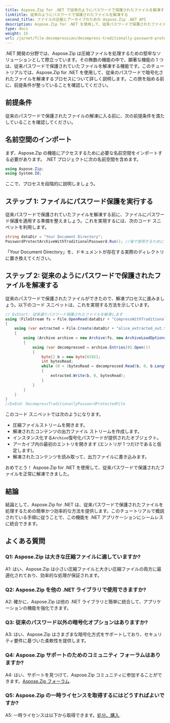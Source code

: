 ```yaml
---
title: Aspose.Zip for .NET で従来のようにパスワードで保護されたファイルを解凍する
linktitle: 従来のようにパスワードで保護されたファイルを解凍する
second_title: ファイルの圧縮とアーカイブのための Aspose.Zip .NET API
description: Aspose.Zip for .NET を使用して、従来パスワードで保護されたファイルを解凍する方法を学びます。シームレスな統合のためのステップバイステップのガイド。
type: docs
weight: 15
url: /ja/net/file-decompression/decompress-traditionally-password-protected-file/
---
```

.NET 開発の分野では、Aspose.Zip は圧縮ファイルを処理するための堅牢なソリューションとして際立っています。その無数の機能の中で、顕著な機能の 1 つは、従来パスワードで保護されていたファイルを解凍する機能です。このチュートリアルでは、Aspose.Zip for .NET を使用して、従来のパスワードで暗号化されたファイルを解凍するプロセスについて詳しく説明します。この旅を始める前に、前提条件が整っていることを確認してください。

## 前提条件

従来のパスワードで保護されたファイルの解凍に入る前に、次の前提条件を満たしていることを確認してください。

## 名前空間のインポート

まず、Aspose.Zip の機能にアクセスするために必要な名前空間をインポートする必要があります。 .NET プロジェクトに次の名前空間を含めます。

```csharp
using Aspose.Zip;
using System.IO;
```

ここで、プロセスを段階的に説明しましょう。

## ステップ 1: ファイルにパスワード保護を実行する

従来パスワードで保護されていたファイルを解凍する前に、ファイルにパスワード保護を適用する準備を整えましょう。これを実現するには、次のコード スニペットを利用します。

```csharp
string dataDir = "Your Document Directory";
PasswordProtectArchiveWithTraditionalPassword.Run(); //後で使用するためにファイル例にパスワード保護を実行します
```

「Your Document Directory」を、ドキュメントが存在する実際のディレクトリに置き換えてください。

## ステップ 2: 従来のようにパスワードで保護されたファイルを解凍する

従来のパスワードで保護されたファイルができたので、解凍プロセスに進みましょう。以下のコード スニペットは、これを実現する方法を示しています。

```csharp
// ExStart: 従来通りパスワード保護されたファイルを解凍します
using (FileStream fs = File.OpenRead(dataDir + "CompressWithTraditionalEncryption_out.zip"))
{
    using (var extracted = File.Create(dataDir + "alice_extracted_out.txt"))
    {
        using (Archive archive = new Archive(fs, new ArchiveLoadOptions() { DecryptionPassword = "p@s$" }))
        {
            using (var decompressed = archive.Entries[0].Open())
            {
                byte[] b = new byte[8192];
                int bytesRead;
                while (0 < (bytesRead = decompressed.Read(b, 0, b.Length)))
                {
                    extracted.Write(b, 0, bytesRead);
                }
            }
        }
    }
}
//ExEnd: DecompressTraditionallyPasswordProtectedFile
```

このコード スニペットでは次のようになります。
- 圧縮ファイルストリームを開きます。
- 解凍されたコンテンツの出力ファイル ストリームを作成します。
- インスタンス化する`Archive`復号化パスワードが提供されたオブジェクト。
- アーカイブ内の最初のエントリを開きます (エントリが 1 つだけであると仮定します)。
- 解凍されたコンテンツを読み取って、出力ファイルに書き込みます。

おめでとう！ Aspose.Zip for .NET を使用して、従来パスワードで保護されたファイルを正常に解凍できました。

## 結論

結論として、Aspose.Zip for .NET は、従来パスワードで保護されたファイルを処理するための簡単かつ効率的な方法を提供します。このチュートリアルで概説されている手順に従うことで、この機能を .NET アプリケーションにシームレスに統合できます。

## よくある質問

### Q1: Aspose.Zip は大きな圧縮ファイルに適していますか?

A1: はい、Aspose.Zip は小さい圧縮ファイルと大きい圧縮ファイルの両方に最適化されており、効率的な処理が保証されます。

### Q2: Aspose.Zip を他の .NET ライブラリで使用できますか?

A2: 確かに、Aspose.Zip は他の .NET ライブラリと簡単に統合して、アプリケーションの機能を強化できます。

### Q3: 従来のパスワード以外の暗号化オプションはありますか?

A3: はい、Aspose.Zip はさまざまな暗号化方式をサポートしており、セキュリティ要件に基づいた柔軟性を提供します。

### Q4: Aspose.Zip サポートのためのコミュニティ フォーラムはありますか?

 A4: はい、サポートを見つけて、Aspose.Zip コミュニティに参加することができます。[Aspose.Zip フォーラム](https://forum.aspose.com/c/zip/37).

### Q5: Aspose.Zip の一時ライセンスを取得するにはどうすればよいですか?

 A5: 一時ライセンスは以下から取得できます。[処分、購入](https://purchase.aspose.com/temporary-license/).